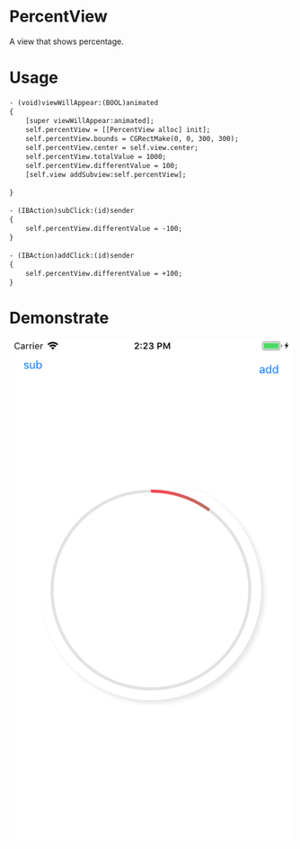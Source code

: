 # PercentView
A view that shows percentage.

# Usage
~~~
- (void)viewWillAppear:(BOOL)animated
{
    [super viewWillAppear:animated];
    self.percentView = [[PercentView alloc] init];
    self.percentView.bounds = CGRectMake(0, 0, 300, 300);
    self.percentView.center = self.view.center;
    self.percentView.totalValue = 1000;
    self.percentView.differentValue = 100;
    [self.view addSubview:self.percentView];
    
}

- (IBAction)subClick:(id)sender
{
    self.percentView.differentValue = -100;
}

- (IBAction)addClick:(id)sender
{
    self.percentView.differentValue = +100;
}
~~~

# Demonstrate
![Alt text](https://github.com/ProgrammerLZ/GitHub/blob/master/Image/PercentView.png)
